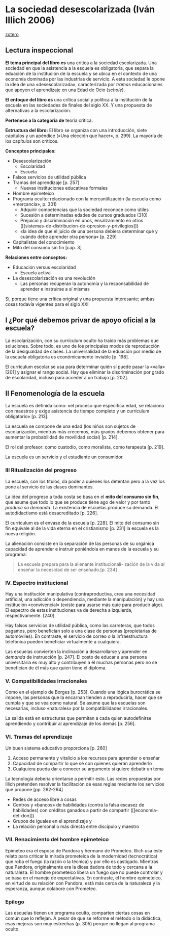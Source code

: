 # La sociedad desescolarizada (Iván Illich 2006)
[zotero](zotero://select/items/@illich2006a)
## Lectura inspeccional

<!--Basado en: el título, prefacio, contraportada, epígrafe, solapa-->

**El tema principal del libro es** una critica a la sociedad escolarizada. Una sociedad en que la asistencia a la escuela es obligatoria, que separa la eduación de la institución de la escuela y se ubica en el contexto de una economía dominada por las industrias de servicio. A esta sociedad le opone la idea de una «desescolarizada», caracterizada por *tramas* educacionales que apoyen el aprendizaje en una Edad de Ocio (*schole*).

**El enfoque del libro es** una crítica social y política a la institución de la escuela en las sociedades de finales del siglo XX. Y una propuesta de alternativas a la escolarización.

**Pertenece a la categoría de** teoría crítica.

<!--Basado en: la tabla de contenido, índices, apéndices-->

**Estructura del libro:** El libro se organiza con una introducción, siete capítulos y un apéndice («Una elección que hacer», p. 299). La mayoría de los capítulos son críticos.

**Conceptos principales:**

- Desescolarización
    - Escolaridad
    - Escuela
- Falsos servicios de utilidad pública
- Tramas del aprendizaje [p. 257]
    - Nuevas instituciones educativas formales
- Hombre epimeteico
- Programa oculto: relacionado con la mercantilización (la escuela como «mercancía», p. 301)
    - Adquirir competencias que la sociedad reconoce como útiles
    - Sucesión a determinadas edades de cursos graduados (310)
    - Prejuicio y discriminación en unos, ensalzamiento en otros ([[sistemas-de-distribucion-de-opresion-y-privilegios]])
    - «la idea de que el juicio de una persona debiera determinar  qué y cuándo debe aprender otra persona» [p. 229]
- Capitalistas del conocimiento
- Mito del consumo sin fin [cap. 3]

**Relaciones entre conceptos:**

- Educación versus escolaridad
    - Escuela activa
- La desescolarización es una revolución
    - Las personas recuperan la autonomía y la responsabilidad de aprender e instruirse a sí mismas

<!--Basado en: escaneo de páginas, lectura inicial de capítulos-->

<!--El libro me gustó / no me gustó porque-->
Sí, porque tiene una crítica original y una propuesta interesante; ambas cosas todavía vigentes para el siglo XXI

<!--Resumen de capítulos lectura superficial-->
## I ¿Por qué debemos privar de apoyo oficial a la escuela?

La escolarización, con su currículum oculto ha traído más problemas que soluciones. Sobre todo, es uno de los principales modos de reproducción de la desigualdad de clases. La universalidad de la eduación por medio de la escuela obligatoria es económicamente inviable [p. 198].

El currículum escolar se usa para determinar quién sí puede pasar la «valla» [201] y asignar el rango social. Hay que eliminar la discriminación por grado de escolaridad, incluso para acceder a un trabajo [p. 202].

## II Fenomenología de la escuela

La escuela es definida como: «el proceso que especifica edad, se relaciona con maestros y exige asistencia de tiempo completo y un currículum obligatorio» [p. 213].

La escuela se compone de una edad (los niños son sujetos de escolarización, mientras más crecemos, más grados debemos obtener para aumentar la probabilidad de movilidad social) [p. 214].

El rol del profesor: como custodio, como moralista, como terapeuta [p. 219].

La escuela es un servicio y el estudiante un consumidor.

### III Ritualización del progreso

La escuela, con los títulos, da poder a quienes los detentan pero a la vez los pone al servicio de las clases dominantes.

La idea del progreso a toda costa se basa en el **mito del consumo sin fin**, que asume que todo lo que se produce tiene ago de valor y por tanto *produce su demanda*. La existencia de escuelas produce su demanda. El autodidactismo está desacreditado [p. 226].

El curriculum es el envase de la escuela [p. 228]. El mito del consumo sin fin equivale al de la vida eterna en el cristianismo [p. 231] la escuela es la nueva religión.

La alienación consiste en la separación de las personas de su orgánica capacidad de aprender e instruir poniéndola en manos de la escuela y su programa:

> La escuela prepara para la alienante institucionali-  zación de la vida al enseñar la necesidad de ser enseñado.[p. 234]
 
### IV. Espectro institucional

Hay una institución manipulativa (contraproductiva, crea una necesidad artificial, una adicción o dependiencia, mediante la manipulación) y hay una institución «convivencial» (existe para usarse más quie para producir algo). El espectro de estas instituciones va de derecha a izquierda, respectivamente. [240].

Hay falsos servicios de utilidad pública, como las carreteras, que todos pagamos, pero benefician solo a una clase de personas (propietarias de automóviles). En contraste, el servicio de correo o la infraestructura telefónica pueden beneficiar virtualmente a cualquiera.

Las escuelas convierten la inclinación a desarrollarse y aprender en *demanda* de instrucción [p. 247]. El costo de educar a una persona universitaria es muy alto y contribuyen a él muchas personas pero no se benefician de él más que quien tiene el diploma.

### V. Compatibilidades irracionales

Como en el ejemplo de Borges [p. 253]. Cuando una lógica burocrática se impone, las personas que la encarnan tienden a reproducirla, hacer que se cumpla y que se vea como natural. Se asume que las escuelas son necesarias, incluso «naturales» por la compatibilidades irracionales.

La salida está en estructuras que permitan a cada quien autodefinirse aprendiendo y contribuir al aprendizaje de los demás [p. 256].
### VI. Tramas del aprendizaje 

Un buen sistema educativo proporciona [p. 260]

1. Acceso permanente y vitalicio a los recursos para aprender o enseñar
2. Capacidad de compartir lo que sé con quienes quieran aprenderlo
3. Cualquiera pueda dar a conocer su argumento si quiere debatir un tema

La tecnología debería orientarse a permitir esto. Las redes propuestas por Illich pretenden resolver la facilitación de esas reglas mediante los servicios que propone [pp. 262-264]

- Redes de acceso libre a cosas
- Centros y «bancos» de habilidades (contra la falsa escasez de habilidades) con créditos ganados a partir de compartir ([[economia-del-don]])
- Grupos de iguales en el aprendizaje y 
- La relación personal o más directa entre discípulo y maestro

### VII. Renacimiento del hombre epimeteico

Epimeteo era el esposo de Pandora y hermano de Prometeo. Illich usa este relato para criticar la mirada prometeica de la modernidad (tecnocrática) que roba el fuego (la razón o la técnica) y por ello es castigado. Mientras que Pandora, originalmente era la diosa dadora de todo y cercana a la naturaleza. El hombre prometeico libera un fuego que no puede controlar y se basa en el manejo de expectativas. En contraste, el hombre epimeteico, en virtud de su relación con Pandora, está más cerca de la naturaleza y la esperanza, aunque colabore con Prometeo.

### Epílogo

Las escuelas tienen un programa oculto, comparten ciertas cosas en común que lo reflejan. A pesar de que se reforme el método o la didáctica, esas mejoras son muy estrechas (p. 305) porque no llegan al programa oculto.
